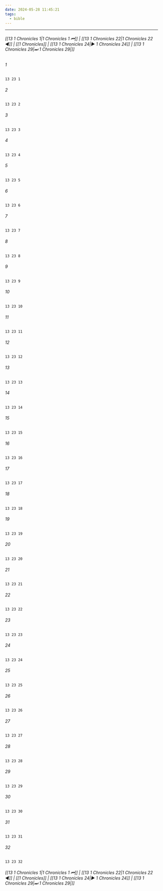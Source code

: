 ```yaml
---
date: 2024-05-28 11:45:21
tags:
  - bible
---
```

___

###### [[13 1 Chronicles 1|1 Chronicles 1 ⏮]] | [[13 1 Chronicles 22|1 Chronicles 22 ◀]] | [[1 Chronicles]] | [[13 1 Chronicles 24|▶ 1 Chronicles 24]] | [[13 1 Chronicles 29|⏭ 1 Chronicles 29|]]

###### 1
``` verse
13 23 1 
```
###### 2
``` verse
13 23 2 
```
###### 3
``` verse
13 23 3 
```
###### 4
``` verse
13 23 4 
```
###### 5
``` verse
13 23 5 
```
###### 6
``` verse
13 23 6 
```
###### 7
``` verse
13 23 7 
```
###### 8
``` verse
13 23 8 
```
###### 9
``` verse
13 23 9 
```
###### 10
``` verse
13 23 10 
```
###### 11
``` verse
13 23 11 
```
###### 12
``` verse
13 23 12 
```
###### 13
``` verse
13 23 13 
```
###### 14
``` verse
13 23 14 
```
###### 15
``` verse
13 23 15 
```
###### 16
``` verse
13 23 16 
```
###### 17
``` verse
13 23 17 
```
###### 18
``` verse
13 23 18 
```
###### 19
``` verse
13 23 19 
```
###### 20
``` verse
13 23 20 
```
###### 21
``` verse
13 23 21 
```
###### 22
``` verse
13 23 22 
```
###### 23
``` verse
13 23 23 
```
###### 24
``` verse
13 23 24 
```
###### 25
``` verse
13 23 25 
```
###### 26
``` verse
13 23 26 
```
###### 27
``` verse
13 23 27 
```
###### 28
``` verse
13 23 28 
```
###### 29
``` verse
13 23 29 
```
###### 30
``` verse
13 23 30 
```
###### 31
``` verse
13 23 31 
```
###### 32
``` verse
13 23 32 
```

###### [[13 1 Chronicles 1|1 Chronicles 1 ⏮]] | [[13 1 Chronicles 22|1 Chronicles 22 ◀]] | [[1 Chronicles]] | [[13 1 Chronicles 24|▶ 1 Chronicles 24]] | [[13 1 Chronicles 29|⏭ 1 Chronicles 29|]]

